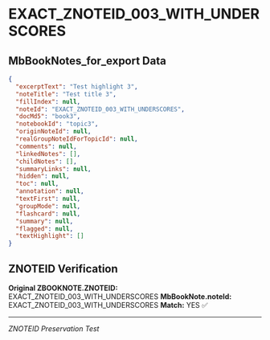 # EXACT_ZNOTEID_003_WITH_UNDERSCORES

## MbBookNotes_for_export Data

```json
{
  "excerptText": "Test highlight 3",
  "noteTitle": "Test title 3",
  "fillIndex": null,
  "noteId": "EXACT_ZNOTEID_003_WITH_UNDERSCORES",
  "docMd5": "book3",
  "notebookId": "topic3",
  "originNoteId": null,
  "realGroupNoteIdForTopicId": null,
  "comments": null,
  "linkedNotes": [],
  "childNotes": [],
  "summaryLinks": null,
  "hidden": null,
  "toc": null,
  "annotation": null,
  "textFirst": null,
  "groupMode": null,
  "flashcard": null,
  "summary": null,
  "flagged": null,
  "textHighlight": []
}
```

## ZNOTEID Verification

**Original ZBOOKNOTE.ZNOTEID:** EXACT_ZNOTEID_003_WITH_UNDERSCORES
**MbBookNote.noteId:** EXACT_ZNOTEID_003_WITH_UNDERSCORES
**Match:** YES ✅

---
*ZNOTEID Preservation Test*